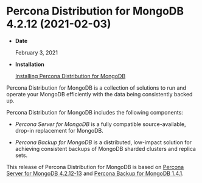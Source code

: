 # Percona Distribution for MongoDB 4.2.12 (2021-02-03)

* **Date**

    February 3, 2021

* **Installation**

    [Installing Percona Distribution for MongoDB](https://www.percona.com/doc/percona-server-for-mongodb/4.2/install/index.html)

Percona Distribution for MongoDB is a collection of solutions to run and operate your
MongoDB efficiently with the data being consistently backed up.

Percona Distribution for MongoDB includes the following components:

* *Percona Server for MongoDB* is a fully compatible source-available, drop-in replacement
for MongoDB.

* *Percona Backup for MongoDB* is a distributed, low-impact solution for achieving
consistent backups of MongoDB sharded clusters and replica sets.

This release of Percona Distribution for MongoDB is based on [Percona Server for MongoDB 4.2.12-13](https://www.percona.com/doc/percona-server-for-mongodb/4.2/release_notes/4.2.12-13.html) and [Percona Backup for MongoDB 1.4.1](https://www.percona.com/doc/percona-backup-mongodb/release-notes/1.4.1.html).

